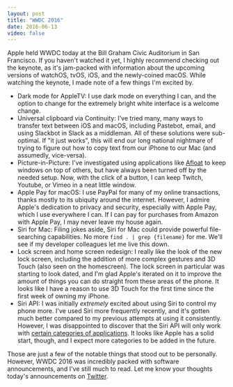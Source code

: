 ```yaml
---
layout: post
title: "WWDC 2016"
date: 2016-06-13
video: false
---
```


Apple held WWDC today at the Bill Graham Civic Auditorium in San Francisco. If you haven't watched it yet, I highly recommend checking out the keynote, as it's jam-packed with information about the upcoming versions of watchOS, tvOS, iOS, and the newly-coined macOS. While watching the keynote, I made note of a few things I'm excited by.

- Dark mode for AppleTV: I use dark mode on everything I can, and the option to change for the extremely bright white interface is a welcome change.
- Universal clipboard via Continuity: I've tried many, many ways to transfer text between iOS and macOS, including Pastebot, email, and using Slackbot in Slack as a middleman. All of these solutions were sub-optimal. If "it just works", this will end our long national nightmare of trying to figure out how to copy text from our iPhone to our Mac (and assumedly, vice-versa).
- Picture-in-Picture: I've investigated using applications like [Afloat](https://www.macupdate.com/app/mac/22237/afloat) to keep windows on top of others, but have always been turned off by the needed setup. Now, with the click of a button, I can keep Twitch, Youtube, or Vimeo in a neat little window.
- Apple Pay for macOS: I use PayPal for many of my online transactions, thanks mostly to its ubiquity around the internet. However, I admire Apple's dedication to privacy and security, especially with Apple Pay, which I use everywhere I can. If I can pay for purchases from Amazon with Apple Pay, I may never leave my house again.
- Siri for Mac: Filing jokes aside, Siri for Mac could provide powerful file-searching capabilities. No more `find . | grep {filename}` for me. We'll see if my developer colleagues let me live this down.
- Lock screen and home screen redesign: I really like the look of the new lock screen, including the addition of more complex gestures and 3D Touch (also seen on the homescreen). The lock screen in particular was starting to look dated, and I'm glad Apple's iterated on it to improve the amount of things you can do straight from these areas of the phone. It looks like I have a reason to use 3D Touch for the first time since the first week of owning my iPhone.
- Siri API: I was initially _extremely_ excited about using Siri to control my phone more. I've used Siri more frequently recently, and it's gotten much better compared to my previous attempts at using it consistently. However, I was disappointed to discover that the Siri API will only work with [certain categories of applications](https://developer.apple.com/library/prerelease/content/documentation/Intents/Conceptual/SiriIntegrationGuide/index.html). It looks like Apple has a solid start, though, and I expect more categories to be added in the future.

Those are just a few of the notable things that stood out to be personally. However, WWDC 2016 was incredibly packed with software announcements, and I've still much to read. Let me know your thoughts today's announcements on [Twitter](https://twitter.com/_rogerogden). 